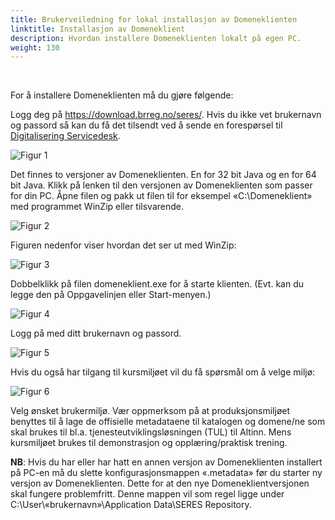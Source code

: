```yaml
---
title: Brukerveiledning for lokal installasjon av Domeneklienten
linktitle: Installasjon av Domeneklient
description: Hvordan installere Domeneklienten lokalt på egen PC. 
weight: 130
---
```


&nbsp; 

For å installere Domeneklienten må du gjøre følgende:

Logg deg på https://download.brreg.no/seres/. Hvis du ikke vet brukernavn og passord så kan du få det tilsendt ved å sende en forespørsel til [Digitalisering Servicedesk](mailto:tjenesteeier@altinn.no?Subject=SERES%20-%20Forespørsel%20om%20brukernavn%20og%20passord%20til%20https://download.brreg.no/seres/).

![Figur 1](../../installasjondk-innloggingftp.png)

Det finnes to versjoner av Domeneklienten. En for 32 bit Java og en for 64 bit Java. Klikk på lenken til den versjonen av Domeneklienten som passer for din PC. Åpne filen og pakk ut filen til for eksempel «C:\Domeneklient» med programmet WinZip eller tilsvarende.

![Figur 2](../../installasjondk-indexftp.png)

Figuren nedenfor viser hvordan det ser ut med WinZip:

![Figur 3](../../installasjondk-extractwinzip.png)

Dobbelklikk på filen domeneklient.exe for å starte klienten. (Evt. kan du legge den på Oppgavelinjen eller Start-menyen.)

![Figur 4](../../installasjondk-windowsutforsker.png)

Logg på med ditt brukernavn og passord.

![Figur 5](../../domeneklient-innloggingsbilde.png)

Hvis du også har tilgang til kursmiljøet vil du få spørsmål om å velge miljø:

![Figur 6](../../domeneklient-velg-miljo.png)

Velg ønsket brukermiljø. Vær oppmerksom på at produksjonsmiljøet benyttes til å lage de offisielle metadataene til katalogen og domene/ne som skal brukes til bl.a. tjenesteutviklingsløsningen (TUL) til Altinn. Mens kursmiljøet brukes til demonstrasjon og opplæring/praktisk trening.

**NB**: Hvis du har eller har hatt en annen versjon av Domeneklienten installert på PC-en må du slette konfigurasjonsmappen «.metadata» før du starter ny versjon av Domeneklienten. Dette for at den nye Domeneklientversjonen skal fungere problemfritt. Denne mappen vil som regel ligge under C:\User\«brukernavn»\Application Data\SERES Repository\.


